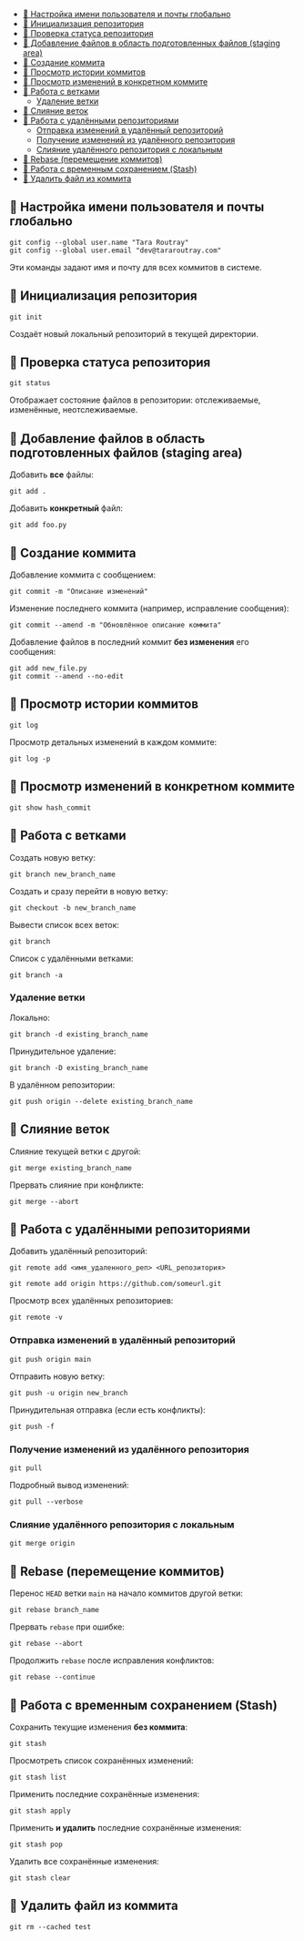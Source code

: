 - [🔹 Настройка имени пользователя и почты глобально](#-%D0%9D%D0%B0%D1%81%D1%82%D1%80%D0%BE%D0%B9%D0%BA%D0%B0-%D0%B8%D0%BC%D0%B5%D0%BD%D0%B8-%D0%BF%D0%BE%D0%BB%D1%8C%D0%B7%D0%BE%D0%B2%D0%B0%D1%82%D0%B5%D0%BB%D1%8F-%D0%B8-%D0%BF%D0%BE%D1%87%D1%82%D1%8B-%D0%B3%D0%BB%D0%BE%D0%B1%D0%B0%D0%BB%D1%8C%D0%BD%D0%BE)
- [🔹 Инициализация репозитория](#-%D0%98%D0%BD%D0%B8%D1%86%D0%B8%D0%B0%D0%BB%D0%B8%D0%B7%D0%B0%D1%86%D0%B8%D1%8F-%D1%80%D0%B5%D0%BF%D0%BE%D0%B7%D0%B8%D1%82%D0%BE%D1%80%D0%B8%D1%8F)
- [🔹 Проверка статуса репозитория](#-%D0%9F%D1%80%D0%BE%D0%B2%D0%B5%D1%80%D0%BA%D0%B0-%D1%81%D1%82%D0%B0%D1%82%D1%83%D1%81%D0%B0-%D1%80%D0%B5%D0%BF%D0%BE%D0%B7%D0%B8%D1%82%D0%BE%D1%80%D0%B8%D1%8F)
- [🔹 Добавление файлов в область подготовленных файлов (staging area)](#-%D0%94%D0%BE%D0%B1%D0%B0%D0%B2%D0%BB%D0%B5%D0%BD%D0%B8%D0%B5-%D1%84%D0%B0%D0%B9%D0%BB%D0%BE%D0%B2-%D0%B2-%D0%BE%D0%B1%D0%BB%D0%B0%D1%81%D1%82%D1%8C-%D0%BF%D0%BE%D0%B4%D0%B3%D0%BE%D1%82%D0%BE%D0%B2%D0%BB%D0%B5%D0%BD%D0%BD%D1%8B%D1%85-%D1%84%D0%B0%D0%B9%D0%BB%D0%BE%D0%B2-staging-area)
- [🔹 Создание коммита](#-%D0%A1%D0%BE%D0%B7%D0%B4%D0%B0%D0%BD%D0%B8%D0%B5-%D0%BA%D0%BE%D0%BC%D0%BC%D0%B8%D1%82%D0%B0)
- [🔹 Просмотр истории коммитов](#-%D0%9F%D1%80%D0%BE%D1%81%D0%BC%D0%BE%D1%82%D1%80-%D0%B8%D1%81%D1%82%D0%BE%D1%80%D0%B8%D0%B8-%D0%BA%D0%BE%D0%BC%D0%BC%D0%B8%D1%82%D0%BE%D0%B2)
- [🔹 Просмотр изменений в конкретном коммите](#-%D0%9F%D1%80%D0%BE%D1%81%D0%BC%D0%BE%D1%82%D1%80-%D0%B8%D0%B7%D0%BC%D0%B5%D0%BD%D0%B5%D0%BD%D0%B8%D0%B9-%D0%B2-%D0%BA%D0%BE%D0%BD%D0%BA%D1%80%D0%B5%D1%82%D0%BD%D0%BE%D0%BC-%D0%BA%D0%BE%D0%BC%D0%BC%D0%B8%D1%82%D0%B5)
- [🔹 Работа с ветками](#-%D0%A0%D0%B0%D0%B1%D0%BE%D1%82%D0%B0-%D1%81-%D0%B2%D0%B5%D1%82%D0%BA%D0%B0%D0%BC%D0%B8)
	- [Удаление ветки](#%D0%A3%D0%B4%D0%B0%D0%BB%D0%B5%D0%BD%D0%B8%D0%B5-%D0%B2%D0%B5%D1%82%D0%BA%D0%B8)
- [🔹 Слияние веток](#-%D0%A1%D0%BB%D0%B8%D1%8F%D0%BD%D0%B8%D0%B5-%D0%B2%D0%B5%D1%82%D0%BE%D0%BA)
- [🔹 Работа с удалёнными репозиториями](#-%D0%A0%D0%B0%D0%B1%D0%BE%D1%82%D0%B0-%D1%81-%D1%83%D0%B4%D0%B0%D0%BB%D1%91%D0%BD%D0%BD%D1%8B%D0%BC%D0%B8-%D1%80%D0%B5%D0%BF%D0%BE%D0%B7%D0%B8%D1%82%D0%BE%D1%80%D0%B8%D1%8F%D0%BC%D0%B8)
	- [Отправка изменений в удалённый репозиторий](#%D0%9E%D1%82%D0%BF%D1%80%D0%B0%D0%B2%D0%BA%D0%B0-%D0%B8%D0%B7%D0%BC%D0%B5%D0%BD%D0%B5%D0%BD%D0%B8%D0%B9-%D0%B2-%D1%83%D0%B4%D0%B0%D0%BB%D1%91%D0%BD%D0%BD%D1%8B%D0%B9-%D1%80%D0%B5%D0%BF%D0%BE%D0%B7%D0%B8%D1%82%D0%BE%D1%80%D0%B8%D0%B9)
	- [Получение изменений из удалённого репозитория](#%D0%9F%D0%BE%D0%BB%D1%83%D1%87%D0%B5%D0%BD%D0%B8%D0%B5-%D0%B8%D0%B7%D0%BC%D0%B5%D0%BD%D0%B5%D0%BD%D0%B8%D0%B9-%D0%B8%D0%B7-%D1%83%D0%B4%D0%B0%D0%BB%D1%91%D0%BD%D0%BD%D0%BE%D0%B3%D0%BE-%D1%80%D0%B5%D0%BF%D0%BE%D0%B7%D0%B8%D1%82%D0%BE%D1%80%D0%B8%D1%8F)
	- [Слияние удалённого репозитория с локальным](#%D0%A1%D0%BB%D0%B8%D1%8F%D0%BD%D0%B8%D0%B5-%D1%83%D0%B4%D0%B0%D0%BB%D1%91%D0%BD%D0%BD%D0%BE%D0%B3%D0%BE-%D1%80%D0%B5%D0%BF%D0%BE%D0%B7%D0%B8%D1%82%D0%BE%D1%80%D0%B8%D1%8F-%D1%81-%D0%BB%D0%BE%D0%BA%D0%B0%D0%BB%D1%8C%D0%BD%D1%8B%D0%BC)
- [🔹 Rebase (перемещение коммитов)](#-rebase-%D0%BF%D0%B5%D1%80%D0%B5%D0%BC%D0%B5%D1%89%D0%B5%D0%BD%D0%B8%D0%B5-%D0%BA%D0%BE%D0%BC%D0%BC%D0%B8%D1%82%D0%BE%D0%B2)
- [🔹 Работа с временным сохранением (Stash)](#-%D0%A0%D0%B0%D0%B1%D0%BE%D1%82%D0%B0-%D1%81-%D0%B2%D1%80%D0%B5%D0%BC%D0%B5%D0%BD%D0%BD%D1%8B%D0%BC-%D1%81%D0%BE%D1%85%D1%80%D0%B0%D0%BD%D0%B5%D0%BD%D0%B8%D0%B5%D0%BC-stash)
- [🔹 Удалить файл из коммита](#-%D0%A3%D0%B4%D0%B0%D0%BB%D0%B8%D1%82%D1%8C-%D1%84%D0%B0%D0%B9%D0%BB-%D0%B8%D0%B7-%D0%BA%D0%BE%D0%BC%D0%BC%D0%B8%D1%82%D0%B0)


## 🔹 Настройка имени пользователя и почты глобально

```
git config --global user.name "Tara Routray"
git config --global user.email "dev@tararoutray.com"
```

Эти команды задают имя и почту для всех коммитов в системе.

## 🔹 Инициализация репозитория

```
git init
```

Создаёт новый локальный репозиторий в текущей директории.

## 🔹 Проверка статуса репозитория

```
git status
```

Отображает состояние файлов в репозитории: отслеживаемые, изменённые, неотслеживаемые.

## 🔹 Добавление файлов в область подготовленных файлов (staging area)

Добавить **все** файлы:

```
git add .
```

Добавить **конкретный** файл:

```
git add foo.py
```

## 🔹 Создание коммита

Добавление коммита с сообщением:

```
git commit -m "Описание изменений"
```

Изменение последнего коммита (например, исправление сообщения):

```
git commit --amend -m "Обновлённое описание коммита"
```

Добавление файлов в последний коммит **без изменения** его сообщения:

```
git add new_file.py
git commit --amend --no-edit
```

## 🔹 Просмотр истории коммитов

```
git log
```

Просмотр детальных изменений в каждом коммите:

```
git log -p
```

## 🔹 Просмотр изменений в конкретном коммите

```
git show hash_commit
```

## 🔹 Работа с ветками

Создать новую ветку:

```
git branch new_branch_name
```

Создать и сразу перейти в новую ветку:

```
git checkout -b new_branch_name
```

Вывести список всех веток:

```
git branch
```

Список с удалёнными ветками:

```
git branch -a
```

### Удаление ветки

Локально:

```
git branch -d existing_branch_name
```

Принудительное удаление:

```
git branch -D existing_branch_name
```

В удалённом репозитории:

```
git push origin --delete existing_branch_name
```

## 🔹 Слияние веток

Слияние текущей ветки с другой:

```
git merge existing_branch_name
```

Прервать слияние при конфликте:

```
git merge --abort
```

## 🔹 Работа с удалёнными репозиториями

Добавить удалённый репозиторий:

```
git remote add <имя_удаленного_реп> <URL_репозитория>
```

```
git remote add origin https://github.com/someurl.git
```

Просмотр всех удалённых репозиториев:

```
git remote -v
```

### Отправка изменений в удалённый репозиторий

```
git push origin main
```

Отправить новую ветку:

```
git push -u origin new_branch
```

Принудительная отправка (если есть конфликты):

```
git push -f
```

### Получение изменений из удалённого репозитория

```
git pull
```

Подробный вывод изменений:

```
git pull --verbose
```

### Слияние удалённого репозитория с локальным

```
git merge origin
```

## 🔹 Rebase (перемещение коммитов)

Перенос `HEAD` ветки `main` на начало коммитов другой ветки:

```
git rebase branch_name
```

Прервать `rebase` при ошибке:

```
git rebase --abort
```

Продолжить `rebase` после исправления конфликтов:

```
git rebase --continue
```

## 🔹 Работа с временным сохранением (Stash)

Сохранить текущие изменения **без коммита**:

```
git stash
```

Просмотреть список сохранённых изменений:

```
git stash list
```

Применить последние сохранённые изменения:

```
git stash apply
```

Применить **и удалить** последние сохранённые изменения:

```
git stash pop
```

Удалить все сохранённые изменения:
```
git stash clear
```

## 🔹 Удалить файл из коммита
```
git rm --cached test
```